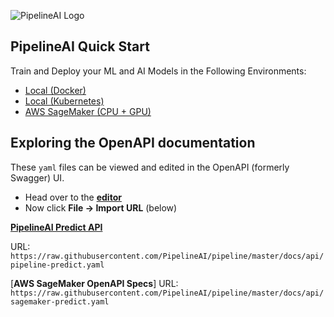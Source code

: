 ![PipelineAI Logo](http://pipeline.ai/assets/img/logo/pipelineai-split-black-258x62.png)

## PipelineAI Quick Start
Train and Deploy your ML and AI Models in the Following Environments:
* [Local (Docker)](/docs/quickstart/local-docker)
* [Local (Kubernetes)](/docs/quickstart/local-kubernetes)
* [AWS SageMaker (CPU + GPU)](/docs/quickstart/aws-sagemaker)

## Exploring the OpenAPI documentation
These `yaml` files can be viewed and edited in the OpenAPI (formerly Swagger) UI.
* Head over to the [**editor**](http://editor.swagger.io/)
* Now click **File -> Import URL** (below)

[**PipelineAI Predict API**](pipeline-predict.yaml)

URL: `https://raw.githubusercontent.com/PipelineAI/pipeline/master/docs/api/pipeline-predict.yaml`

[**AWS SageMaker OpenAPI Specs**]
URL: `https://raw.githubusercontent.com/PipelineAI/pipeline/master/docs/api/sagemaker-predict.yaml`
